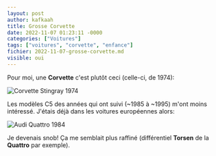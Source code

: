 ```yaml
---
layout: post
author: kafkaah
title: Grosse Corvette
date: 2022-11-07 01:23:11 -0000
categories: ["Voitures"]
tags: ["voitures", "corvette", "enfance"]
fichier: 2022-11-07-grosse-corvette.md
visible: oui
---
```


Pour moi, une **Corvette** c'est plutôt ceci (celle-ci, de 1974):

![Corvette Stingray 1974](https://www.corvsport.com/wp-content/uploads/2017/02/Screenshot-2017-02-10-08.54.55.png)

Les modèles C5 des années qui ont suivi (~1985 à ~1995) m'ont moins intéressé.  J'étais déjà dans les voitures européennes alors:

![Audi Quattro 1984](https://www.motortrend.com/uploads/2021/10/1984-Audi-Sport-48.jpg)

Je devenais snob!  Ça me semblait plus raffiné (différentiel **Torsen** de la **Quattro** par exemple).
